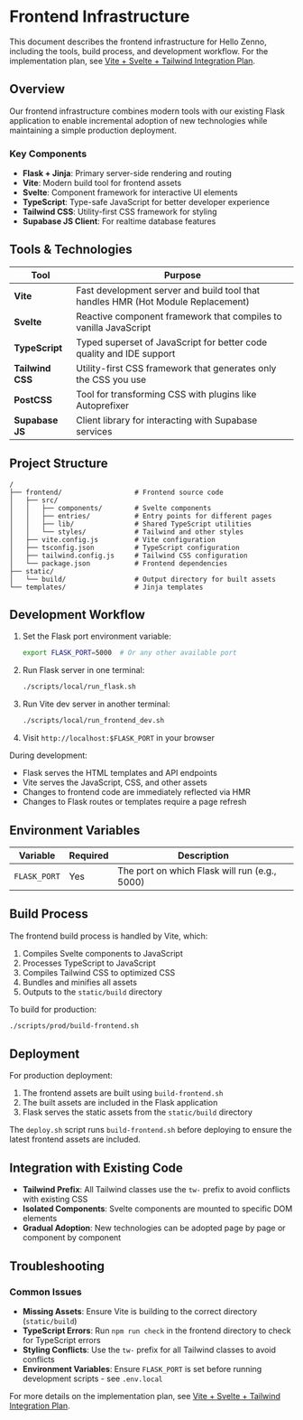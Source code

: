 # Frontend Infrastructure

This document describes the frontend infrastructure for Hello Zenno, including the tools, build process, and development workflow. For the implementation plan, see [Vite + Svelte + Tailwind Integration Plan](../planning/250302_Vite_Svelte_Tailwind_plan.md).

## Overview

Our frontend infrastructure combines modern tools with our existing Flask application to enable incremental adoption of new technologies while maintaining a simple production deployment.

### Key Components

- **Flask + Jinja**: Primary server-side rendering and routing
- **Vite**: Modern build tool for frontend assets
- **Svelte**: Component framework for interactive UI elements
- **TypeScript**: Type-safe JavaScript for better developer experience
- **Tailwind CSS**: Utility-first CSS framework for styling
- **Supabase JS Client**: For realtime database features

## Tools & Technologies

| Tool | Purpose |
|------|---------|
| **Vite** | Fast development server and build tool that handles HMR (Hot Module Replacement) |
| **Svelte** | Reactive component framework that compiles to vanilla JavaScript |
| **TypeScript** | Typed superset of JavaScript for better code quality and IDE support |
| **Tailwind CSS** | Utility-first CSS framework that generates only the CSS you use |
| **PostCSS** | Tool for transforming CSS with plugins like Autoprefixer |
| **Supabase JS** | Client library for interacting with Supabase services |

## Project Structure

```
/
├── frontend/                  # Frontend source code
│   ├── src/
│   │   ├── components/        # Svelte components
│   │   ├── entries/           # Entry points for different pages
│   │   ├── lib/               # Shared TypeScript utilities
│   │   └── styles/            # Tailwind and other styles
│   ├── vite.config.js         # Vite configuration
│   ├── tsconfig.json          # TypeScript configuration
│   ├── tailwind.config.js     # Tailwind CSS configuration
│   └── package.json           # Frontend dependencies
├── static/
│   └── build/                 # Output directory for built assets
└── templates/                 # Jinja templates
```

## Development Workflow

1. Set the Flask port environment variable:
   ```bash
   export FLASK_PORT=5000  # Or any other available port
   ```

2. Run Flask server in one terminal:
   ```bash
   ./scripts/local/run_flask.sh
   ```

3. Run Vite dev server in another terminal:
   ```bash
   ./scripts/local/run_frontend_dev.sh
   ```

4. Visit `http://localhost:$FLASK_PORT` in your browser

During development:
- Flask serves the HTML templates and API endpoints
- Vite serves the JavaScript, CSS, and other assets
- Changes to frontend code are immediately reflected via HMR
- Changes to Flask routes or templates require a page refresh

## Environment Variables

| Variable | Required | Description |
|----------|----------|-------------|
| `FLASK_PORT` | Yes | The port on which Flask will run (e.g., 5000) |

## Build Process

The frontend build process is handled by Vite, which:

1. Compiles Svelte components to JavaScript
2. Processes TypeScript to JavaScript
3. Compiles Tailwind CSS to optimized CSS
4. Bundles and minifies all assets
5. Outputs to the `static/build` directory

To build for production:
```bash
./scripts/prod/build-frontend.sh
```

## Deployment

For production deployment:

1. The frontend assets are built using `build-frontend.sh`
2. The built assets are included in the Flask application
3. Flask serves the static assets from the `static/build` directory

The `deploy.sh` script runs `build-frontend.sh` before deploying to ensure the latest frontend assets are included.

## Integration with Existing Code

- **Tailwind Prefix**: All Tailwind classes use the `tw-` prefix to avoid conflicts with existing CSS
- **Isolated Components**: Svelte components are mounted to specific DOM elements
- **Gradual Adoption**: New technologies can be adopted page by page or component by component

## Troubleshooting

### Common Issues

- **Missing Assets**: Ensure Vite is building to the correct directory (`static/build`)
- **TypeScript Errors**: Run `npm run check` in the frontend directory to check for TypeScript errors
- **Styling Conflicts**: Use the `tw-` prefix for all Tailwind classes to avoid conflicts
- **Environment Variables**: Ensure `FLASK_PORT` is set before running development scripts - see `.env.local`

For more details on the implementation plan, see [Vite + Svelte + Tailwind Integration Plan](../planning/250302_Vite_Svelte_Tailwind_plan.md).
